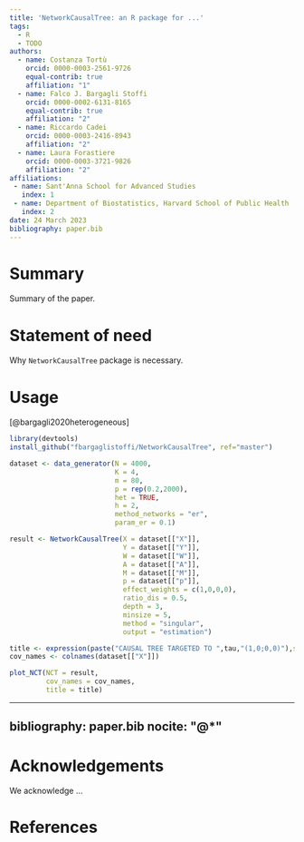 ```yaml
---
title: 'NetworkCausalTree: an R package for ...'
tags:
  - R
  - TODO
authors:
  - name: Costanza Tortù
    orcid: 0000-0003-2561-9726
    equal-contrib: true
    affiliation: "1"
  - name: Falco J. Bargagli Stoffi
    orcid: 0000-0002-6131-8165
    equal-contrib: true
    affiliation: "2"
  - name: Riccardo Cadei
    orcid: 0000-0003-2416-8943
    affiliation: "2"
  - name: Laura Forastiere
    orcid: 0000-0003-3721-9826
    affiliation: "2"
affiliations:
 - name: Sant'Anna School for Advanced Studies
   index: 1
 - name: Department of Biostatistics, Harvard School of Public Health
   index: 2
date: 24 March 2023
bibliography: paper.bib
---
```


# Summary

Summary of the paper.

# Statement of need

Why `NetworkCausalTree` package is necessary.

# Usage

[@bargagli2020heterogeneous]


```r
library(devtools)
install_github("fbargaglistoffi/NetworkCausalTree", ref="master")
```

```r
dataset <- data_generator(N = 4000, 
                          K = 4,
                          m = 80, 
                          p = rep(0.2,2000), 
                          het = TRUE, 
                          h = 2, 
                          method_networks = "er", 
                          param_er = 0.1)
```

```r
result <- NetworkCausalTree(X = dataset[["X"]],
                            Y = dataset[["Y"]],
                            W = dataset[["W"]], 
                            A = dataset[["A"]],
                            M = dataset[["M"]],
                            p = dataset[["p"]], 
                            effect_weights = c(1,0,0,0),
                            ratio_dis = 0.5,
                            depth = 3,
                            minsize = 5, 
                            method = "singular",
                            output = "estimation")
```

```r
title <- expression(paste("CAUSAL TREE TARGETED TO ",tau,"(1,0;0,0)"),sep="")
cov_names <- colnames(dataset[["X"]])

plot_NCT(NCT = result, 
         cov_names = cov_names,
         title = title)
```
---
bibliography: paper.bib
nocite: "@*"
---

# Acknowledgements

We acknowledge ...

# References
